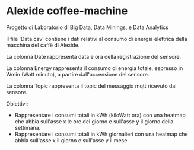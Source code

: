 # Alexide coffee-machine
Progetto di Laboratorio di Big Data, Data Minings, e Data Analytics

Il file 'Data.csv' contiene i dati relativi al consumo di energia elettrica della macchina del caffè di Alexide.

La colonna Date rappresenta data e ora della registrazione del sensore.

La colonna Energy rappresenta il consumo di energia totale, espresso in Wmin (Watt minuto), a partire dall'accensione del sensore.

La colonna Topic rappresenta il topic del messaggio mqtt ricevuto dal sensore.

Obiettivi:

* Rappresentare i consumi totali in kWh (kiloWatt ora) con una heatmap che abbia sull'asse x le ore del giorno e sull'asse y il giorno della settimana.
* Rappresentare i consumi totali in kWh giornalieri con una heatmap che abbia sull'asse x il giorno e sull'asse y il mese.

